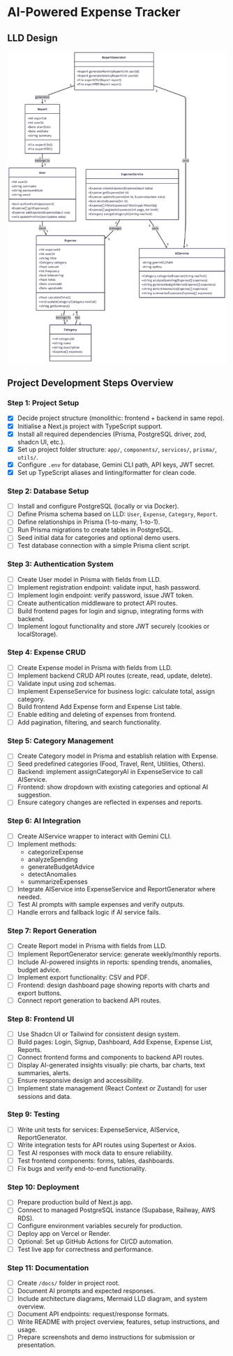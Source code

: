 # AI-Powered Expense Tracker

## LLD Design
![UML Diagram](./UML-Diagram.png)

## Project Development Steps Overview

### **Step 1: Project Setup**
- [x] Decide project structure (monolithic: frontend + backend in same repo).
- [x] Initialise a Next.js project with TypeScript support.
- [x] Install all required dependencies (Prisma, PostgreSQL driver, zod, shadcn UI, etc.).
- [x] Set up project folder structure: `app/`, `components/`, `services/`, `prisma/`, `utils/`.
- [x] Configure `.env` for database, Gemini CLI path, API keys, JWT secret.
- [x] Set up TypeScript aliases and linting/formatter for clean code.

### **Step 2: Database Setup**

- [ ] Install and configure PostgreSQL (locally or via Docker).
- [ ] Define Prisma schema based on LLD: `User`, `Expense`, `Category`, `Report`.
- [ ] Define relationships in Prisma (1-to-many, 1-to-1).
- [ ] Run Prisma migrations to create tables in PostgreSQL.
- [ ] Seed initial data for categories and optional demo users.
- [ ] Test database connection with a simple Prisma client script.

### **Step 3: Authentication System**

- [ ] Create User model in Prisma with fields from LLD.
- [ ] Implement registration endpoint: validate input, hash password.
- [ ] Implement login endpoint: verify password, issue JWT token.
- [ ] Create authentication middleware to protect API routes.
- [ ] Build frontend pages for login and signup, integrating forms with backend.
- [ ] Implement logout functionality and store JWT securely (cookies or localStorage).

### **Step 4: Expense CRUD**

- [ ] Create Expense model in Prisma with fields from LLD.
- [ ] Implement backend CRUD API routes (create, read, update, delete).
- [ ] Validate input using zod schemas.
- [ ] Implement ExpenseService for business logic: calculate total, assign category.
- [ ] Build frontend Add Expense form and Expense List table.
- [ ] Enable editing and deleting of expenses from frontend.
- [ ] Add pagination, filtering, and search functionality.

### **Step 5: Category Management**

- [ ] Create Category model in Prisma and establish relation with Expense.
- [ ] Seed predefined categories (Food, Travel, Rent, Utilities, Others).
- [ ] Backend: implement assignCategoryAI in ExpenseService to call AIService.
- [ ] Frontend: show dropdown with existing categories and optional AI suggestion.
- [ ] Ensure category changes are reflected in expenses and reports.

### **Step 6: AI Integration**

- [ ] Create AIService wrapper to interact with Gemini CLI.
- [ ] Implement methods:
    * categorizeExpense
    * analyzeSpending
    * generateBudgetAdvice
    * detectAnomalies
    * summarizeExpenses
- [ ] Integrate AIService into ExpenseService and ReportGenerator where needed.
- [ ] Test AI prompts with sample expenses and verify outputs.
- [ ] Handle errors and fallback logic if AI service fails.

### **Step 7: Report Generation**

- [ ] Create Report model in Prisma with fields from LLD.
- [ ] Implement ReportGenerator service: generate weekly/monthly reports.
- [ ] Include AI-powered insights in reports: spending trends, anomalies, budget advice.
- [ ] Implement export functionality: CSV and PDF.
- [ ] Frontend: design dashboard page showing reports with charts and export buttons.
- [ ] Connect report generation to backend API routes.

### **Step 8: Frontend UI**

- [ ] Use Shadcn UI or Tailwind for consistent design system.
- [ ] Build pages: Login, Signup, Dashboard, Add Expense, Expense List, Reports.
- [ ] Connect frontend forms and components to backend API routes.
- [ ] Display AI-generated insights visually: pie charts, bar charts, text summaries, alerts.
- [ ] Ensure responsive design and accessibility.
- [ ] Implement state management (React Context or Zustand) for user sessions and data.

### **Step 9: Testing**

- [ ] Write unit tests for services: ExpenseService, AIService, ReportGenerator.
- [ ] Write integration tests for API routes using Supertest or Axios.
- [ ] Test AI responses with mock data to ensure reliability.
- [ ] Test frontend components: forms, tables, dashboards.
- [ ] Fix bugs and verify end-to-end functionality.

### **Step 10: Deployment**

- [ ] Prepare production build of Next.js app.
- [ ] Connect to managed PostgreSQL instance (Supabase, Railway, AWS RDS).
- [ ] Configure environment variables securely for production.
- [ ] Deploy app on Vercel or Render.
- [ ] Optional: Set up GitHub Actions for CI/CD automation.
- [ ] Test live app for correctness and performance.

### **Step 11: Documentation**

- [ ] Create `/docs/` folder in project root.
- [ ] Document AI prompts and expected responses.
- [ ] Include architecture diagrams, Mermaid LLD diagram, and system overview.
- [ ] Document API endpoints: request/response formats.
- [ ] Write README with project overview, features, setup instructions, and usage.
- [ ] Prepare screenshots and demo instructions for submission or presentation.